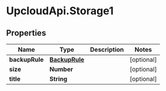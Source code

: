 # UpcloudApi.Storage1

## Properties
Name | Type | Description | Notes
------------ | ------------- | ------------- | -------------
**backupRule** | [**BackupRule**](BackupRule.md) |  | [optional] 
**size** | **Number** |  | [optional] 
**title** | **String** |  | [optional] 


